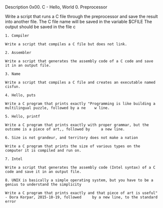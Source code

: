 Description 0x00. C - Hello, World
 0. Preprocessor

   Write a script that runs a C file through the preprocessor and save the result into another file.
      The C file name will be saved in the variable $CFILE
     The output should be saved in the file c

    1. Compiler

    Write a script that compiles a C file but does not link.

    2. Assembler

    Write a script that generates the assembly code of a C code and save it in an output file.

    3. Name

    Write a script that compiles a C file and creates an executable named cisfun.

    4. Hello, puts

    Write a C program that prints exactly "Programming is like building a multilingual puzzle, followed by a ne    w line.

    5. Hello, printf

    Write a C program that prints exactly with proper grammar, but the outcome is a piece of art,, followed by     a new line.

    6. Size is not grandeur, and territory does not make a nation

    Write a C program that prints the size of various types on the computer it is compiled and run on.

    7. Intel

    Write a script that generates the assembly code (Intel syntax) of a C code and save it in an output file.

    8. UNIX is basically a simple operating system, but you have to be a genius to understand the simplicity

    Write a C program that prints exactly and that piece of art is useful" - Dora Korpar, 2015-10-19, followed     by a new line, to the standard error

